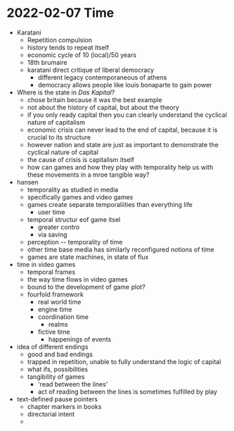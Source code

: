 # 2022-02-07 Time

* Karatani
  * Repetition compulsion
  * history tends to repeat itself
  * economic cycle of 10 (local)/50 years
  * 18th brumaire
  * karatani direct critique of liberal democracy
    * different legacy contemporaneous of athens
    * democracy allows people like louis bonaparte to gain power
* Where is the state in *Das Kapital*?
  * chose britain because it was the best example
  * not about the history of capital, but about the theory
  * if you only ready capital then you can clearly understand the cyclical nature of capitalism
  * economic crisis can never lead to the end of capital, because it is crucial to its structure
  * however nation and state are just as important to demonstrate the cyclical nature of capital
  * the cause of crisis is capitalism itself
  * how can games and how they play with temporality help us with these movements in a mroe tangible way?
* hansen
  * temporality as studied in media
  * specifically games and video games
  * games create separate temporaliities than everything life
    * user time
  * temporal structur eof game itsel
    * greater contro
    * via saving
  * perception -- temporality of time
  * other time base media has similarly reconfigured notions of time
  * games are state machines, in state of flux
* time in video games
  * temporal frames
  * the way time flows in video games
  * bound to the development of game plot?
  * fourfold framework
    * real world time
    * engine time
    * coordination time
      * realms
    * fictive time
      * happenings of events
* idea of different endings
  * good and bad endings
  * trapped in repetition, unable to fully understand the logic of capital
  * what ifs, possibilities
  * tangibility of games
    * 'read between the lines'
    * act of reading between the lines is sometimes fulfilled by play
* text-defined pause pointers
  * chapter markers in books
  * directorial intent
  * 